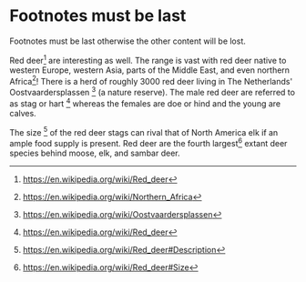 # Footnotes must be last

Footnotes must be last otherwise the other content will be lost.

Red deer[^red_deer] are interesting as well.
The range is vast with red deer native to western Europe, western Asia, parts
of the Middle East, and even northern Africa[^n_africa]!
There is a herd of roughly 3000 red deer living in The Netherlands'
Oostvaardersplassen [^nl_reserve] (a nature reserve).
The male red deer are referred to as stag or hart [^red_deer] whereas the
females are doe or hind and the young are calves.

The size [^desc] of the red deer stags can rival that of North America elk if
an ample food supply is present. Red deer are the fourth largest[^size] extant
deer species behind moose, elk, and sambar deer.

[^nl_reserve]: <https://en.wikipedia.org/wiki/Oostvaardersplassen>
[^n_africa]: <https://en.wikipedia.org/wiki/Northern_Africa>
[^desc]: <https://en.wikipedia.org/wiki/Red_deer#Description>
[^size]: <https://en.wikipedia.org/wiki/Red_deer#Size>
[^red_deer]: <https://en.wikipedia.org/wiki/Red_deer>
<!--- I tried to stash a comment at the bottom, but it will be shuffled around --->
